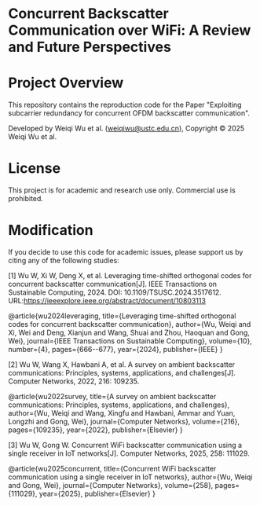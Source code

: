 # Concurrent Backscatter Communication over WiFi: A Review and Future Perspectives

# Project Overview

This repository contains the reproduction code for the Paper "Exploiting subcarrier redundancy for concurrent OFDM backscatter communication".

Developed by Weiqi Wu et al. (weiqiwu@ustc.edu.cn), Copyright © 2025 Weiqi Wu et al.

# License

This project is for academic and research use only. Commercial use is prohibited.

# Modification

If you decide to use this code for academic issues, please support us by citing any of the following studies:

[1] Wu W, Xi W, Deng X, et al. Leveraging time-shifted orthogonal codes for concurrent backscatter communication[J]. IEEE Transactions on Sustainable Computing, 2024. DOI: 10.1109/TSUSC.2024.3517612. URL:https://ieeexplore.ieee.org/abstract/document/10803113

@article{wu2024leveraging,
  title={Leveraging time-shifted orthogonal codes for concurrent backscatter communication},
  author={Wu, Weiqi and Xi, Wei and Deng, Xianjun and Wang, Shuai and Zhou, Haoquan and Gong, Wei},
  journal={IEEE Transactions on Sustainable Computing},
  volume={10},
  number={4},
  pages={666--677},
  year={2024},
  publisher={IEEE}
}

[2] Wu W, Wang X, Hawbani A, et al. A survey on ambient backscatter communications: Principles, systems, applications, and challenges[J]. Computer Networks, 2022, 216: 109235.

@article{wu2022survey,
  title={A survey on ambient backscatter communications: Principles, systems, applications, and challenges},
  author={Wu, Weiqi and Wang, Xingfu and Hawbani, Ammar and Yuan, Longzhi and Gong, Wei},
  journal={Computer Networks},
  volume={216},
  pages={109235},
  year={2022},
  publisher={Elsevier}
}

[3] Wu W, Gong W. Concurrent WiFi backscatter communication using a single receiver in IoT networks[J]. Computer Networks, 2025, 258: 111029.

@article{wu2025concurrent,
  title={Concurrent WiFi backscatter communication using a single receiver in IoT networks},
  author={Wu, Weiqi and Gong, Wei},
  journal={Computer Networks},
  volume={258},
  pages={111029},
  year={2025},
  publisher={Elsevier}
}

